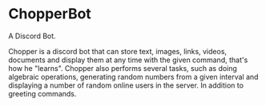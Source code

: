 # ChopperBot
A Discord Bot.

Chopper is a discord bot that can store text, images, links, videos, documents and display them at any time with the given command, that's how he "learns".
Chopper also performs several tasks, such as doing algebraic operations, generating random numbers from a given interval and displaying a number of random online users in the server. In addition to greeting commands.

